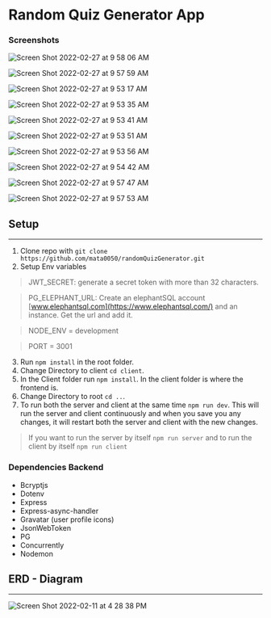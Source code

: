 # Random Quiz Generator App

### Screenshots

![Screen Shot 2022-02-27 at 9 58 06 AM](https://user-images.githubusercontent.com/58061791/155887730-4a6e10da-a476-4c49-8320-7c2a1795a479.png)

![Screen Shot 2022-02-27 at 9 57 59 AM](https://user-images.githubusercontent.com/58061791/155887729-4ff27aff-844d-465c-a2d3-6a194834c93e.png)

![Screen Shot 2022-02-27 at 9 53 17 AM](https://user-images.githubusercontent.com/58061791/155887734-f6134b0f-1d80-4b21-87c5-59190a3d6752.png)

![Screen Shot 2022-02-27 at 9 53 35 AM](https://user-images.githubusercontent.com/58061791/155887732-6dfa25b0-eb46-46b9-b2d0-b1071417080b.png)

![Screen Shot 2022-02-27 at 9 53 41 AM](https://user-images.githubusercontent.com/58061791/155887731-bc27f72a-cad0-4a52-a45a-497a366f29b1.png)

![Screen Shot 2022-02-27 at 9 53 51 AM](https://user-images.githubusercontent.com/58061791/155887722-8917dccc-a1cf-4b8a-aa39-abccfe5f114e.png)

![Screen Shot 2022-02-27 at 9 53 56 AM](https://user-images.githubusercontent.com/58061791/155887724-0c4beecc-fe34-47f3-a2f6-2b1063af7188.png)

![Screen Shot 2022-02-27 at 9 54 42 AM](https://user-images.githubusercontent.com/58061791/155887726-8cdda630-399d-4d48-b9b2-cdcdccbd7f0f.png)

![Screen Shot 2022-02-27 at 9 57 47 AM](https://user-images.githubusercontent.com/58061791/155887727-3831d481-0678-4fef-abd4-5eb66cb4c321.png)

![Screen Shot 2022-02-27 at 9 57 53 AM](https://user-images.githubusercontent.com/58061791/155887728-a70da3ff-35ed-48a2-9f78-af3f7cdeb4be.png)

## Setup

---

1. Clone repo with `git clone https://github.com/mata0050/randomQuizGenerator.git`
2. Setup Env variables

> JWT_SECRET: generate a secret token with more than 32 characters.

> PG_ELEPHANT_URL: Create an elephantSQL account [www.elephantsql.com](https://www.elephantsql.com/) and an instance. Get the url and add it.

> NODE_ENV = development

> PORT = 3001

3. Run `npm install` in the root folder.
4. Change Directory to client `cd client`.
5. In the Client folder run `npm install`. In the client folder is where the frontend is.
6. Change Directory to root `cd ..`.
7. To run both the server and client at the same time `npm run dev`. This will run the server and client continuously and when you save you any changes, it will restart both the server and client with the new changes.

> If you want to run the server by itself `npm run server` and to run the client by itself `npm run client`

### Dependencies Backend

- Bcryptjs
- Dotenv
- Express
- Express-async-handler
- Gravatar (user profile icons)
- JsonWebToken
- PG
- Concurrently
- Nodemon


## ERD - Diagram

---

![Screen Shot 2022-02-11 at 4 28 38 PM](https://user-images.githubusercontent.com/58061791/153672804-f175ebf4-8c42-4217-b30b-55ff30707089.png)

